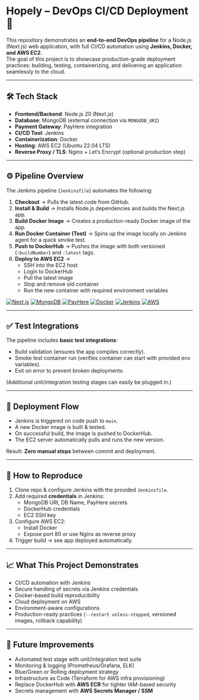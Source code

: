 # Hopely – DevOps CI/CD Deployment 🚀

This repository demonstrates an **end-to-end DevOps pipeline** for a Node.js (Next.js) web application, with full CI/CD automation using **Jenkins, Docker, and AWS EC2**.  
The goal of this project is to showcase production-grade deployment practices: building, testing, containerizing, and delivering an application seamlessly to the cloud.

---

## 🛠️ Tech Stack
- **Frontend/Backend**: Node.js 20 (Next.js)
- **Database**: MongoDB (external connection via `MONGODB_URI`)
- **Payment Gateway**: PayHere integration
- **CI/CD Tool**: Jenkins
- **Containerization**: Docker
- **Hosting**: AWS EC2 (Ubuntu 22.04 LTS)
- **Reverse Proxy / TLS**: Nginx + Let’s Encrypt (optional production step)

---

## ⚙️ Pipeline Overview

The Jenkins pipeline (`Jenkinsfile`) automates the following:

1. **Checkout** → Pulls the latest code from GitHub.  
2. **Install & Build** → Installs Node.js dependencies and builds the Next.js app.  
3. **Build Docker Image** → Creates a production-ready Docker image of the app.  
4. **Run Docker Container (Test)** → Spins up the image locally on Jenkins agent for a quick smoke test.  
5. **Push to DockerHub** → Pushes the image with both versioned (`:buildNumber`) and `:latest` tags.  
6. **Deploy to AWS EC2** →  
   - SSH into the EC2 host  
   - Login to DockerHub  
   - Pull the latest image  
   - Stop and remove old container  
   - Run the new container with required environment variables  

[![Next.js](https://img.shields.io/badge/Next.js-15.5.0-black?style=for-the-badge&logo=next.js)](https://nextjs.org/)
[![MongoDB](https://img.shields.io/badge/MongoDB-7.0-green?style=for-the-badge&logo=mongodb)](https://www.mongodb.com/)
[![PayHere](https://img.shields.io/badge/PayHere-Integration-orange?style=for-the-badge)](https://www.payhere.lk/)
[![Docker](https://img.shields.io/badge/Docker-24-blue?style=for-the-badge&logo=docker)](https://www.docker.com/)
[![Jenkins](https://img.shields.io/badge/Jenkins-LTS-red?style=for-the-badge&logo=jenkins)](https://www.jenkins.io/)
[![AWS](https://img.shields.io/badge/AWS-Cloud-orange?style=for-the-badge&logo=amazon-aws)](https://aws.amazon.com/)

---

## ✅ Test Integrations

The pipeline includes **basic test integrations**:
- Build validation (ensures the app compiles correctly).
- Smoke test container run (verifies container can start with provided env variables).
- Exit on error to prevent broken deployments.

(Additional unit/integration testing stages can easily be plugged in.)

---

## 📅 Deployment Flow

- Jenkins is triggered on code push to `main`.  
- A new Docker image is built & tested.  
- On successful build, the image is pushed to DockerHub.  
- The EC2 server automatically pulls and runs the new version.  

Result: **Zero manual steps** between commit and deployment.

---

## 🚀 How to Reproduce

1. Clone repo & configure Jenkins with the provided `Jenkinsfile`.  
2. Add required **credentials** in Jenkins:
   - MongoDB URI, DB Name, PayHere secrets
   - DockerHub credentials
   - EC2 SSH key
3. Configure AWS EC2:
   - Install Docker
   - Expose port 80 or use Nginx as reverse proxy
4. Trigger build → see app deployed automatically.

---

## 📈 What This Project Demonstrates

- CI/CD automation with Jenkins
- Secure handling of secrets via Jenkins credentials
- Docker-based build reproducibility
- Cloud deployment on AWS
- Environment-aware configurations
- Production-ready practices (`--restart unless-stopped`, versioned images, rollback capability)

---

## 🔮 Future Improvements

- Automated test stage with unit/integration test suite
- Monitoring & logging (Prometheus/Grafana, ELK)
- Blue/Green or Rolling deployment strategy
- Infrastructure as Code (Terraform for AWS infra provisioning)
- Replace DockerHub with **AWS ECR** for tighter IAM-based security
- Secrets management with **AWS Secrets Manager / SSM**

